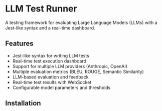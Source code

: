 # LLM Test Runner

A testing framework for evaluating Large Language Models (LLMs) with a Jest-like syntax and a real-time dashboard.

## Features

- Jest-like syntax for writing LLM tests
- Real-time test execution dashboard
- Support for multiple LLM providers (Anthropic, OpenAI)
- Multiple evaluation metrics (BLEU, ROUGE, Semantic Similarity)
- LLM-based evaluation and feedback
- Real-time test results with WebSocket
- Configurable model parameters and thresholds

## Installation
